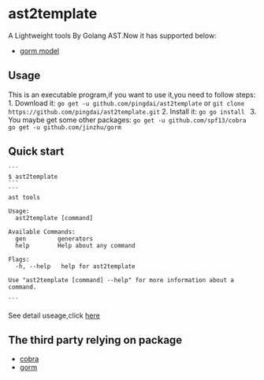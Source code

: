 # ast2template
A Lightweight tools By Golang AST.Now it has supported below:
- [gorm model]()

## Usage
This is an executable program,if you want to use it,you need to follow steps:
    1. Download it:
    ```
    go get -u github.com/pingdai/ast2template
    ```
    or
    ```
    git clone https://github.com/pingdai/ast2template.git
    ```
    2. Install it:
    ```go
    go install
    ```
    3. You maybe get some other packages:
    ```
    go get -u github.com/spf13/cobra
    go get -u github.com/jinzhu/gorm
    ```
## Quick start
    ```
    $ ast2template
    ```
    ```
    ast tools

    Usage:
      ast2template [command]

    Available Commands:
      gen         generators
      help        Help about any command

    Flags:
      -h, --help   help for ast2template

    Use "ast2template [command] --help" for more information about a command.

    ```
See detail useage,click [here](https://github.com/pingdai/ast2template/blob/master/examples/student.go)
## The third party relying on package
- [cobra](https://github.com/spf13/cobra)
- [gorm](https://github.com/jinzhu/gorm)
